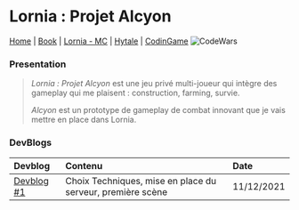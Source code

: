 # Lornia : Projet Alcyon

[Home](https://evury.github.io/lornia)
 | [Book](https://evury.github.io/lornia/Book)
 | [Lornia - MC](https://evury.github.io/lornia/Lornia-MC)
 | [Hytale](https://evury.github.io/lornia/Hytale)
 | [CodinGame](https://www.codingame.com/profile/b6e09c38b3e3ffd760cd0d21a064cfb87922051)
 ![CodeWars](https://www.codewars.com/users/Evury/badges/small)


### **Presentation**

>*Lornia : Projet Alcyon* est une jeu privé multi-joueur qui intègre des gameplay qui me plaisent : construction, farming, survie.
>
>*Alcyon* est un prototype de gameplay de combat innovant que je vais mettre en place dans Lornia.


### **DevBlogs**

| Devblog | Contenu | Date |
| :------ | :------ | :--- |
| [Devblog #1](https://evury.github.io/lornia/Lornia-ProjetAlcyon/devblog1) | Choix Techniques, mise en place du serveur, première scène | 11/12/2021 |
